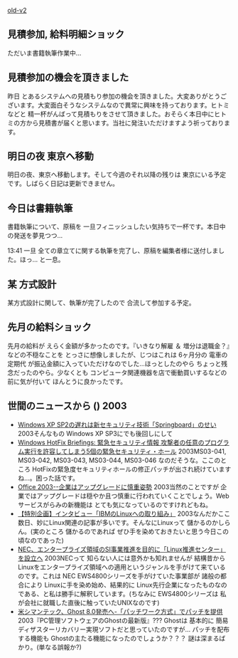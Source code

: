 [old-v2](ig031021-orig.html)

## 見積参加, 給料明細ショック

ただいま書籍執筆作業中…


## 見積参加の機会を頂きました

昨日 とあるシステムへの見積もり参加の機会を頂きました。大変ありがとうございます。大変面白そうなシステムなので異常に興味を持っております。ヒトミなどと 精一杯がんばって見積もりをさせて頂きました。おそらく本日中にヒトミの方から見積書が届くと思います。当社に発注いただけますよう祈っております。

## 明日の夜 東京へ移動

明日の夜、東京へ移動します。そして今週のそれ以降の残りは 東京にいる予定です。しばらく日記は更新できません。

## 今日は書籍執筆

書籍執筆について、原稿を 一旦フィニッシュしたい気持ちで一杯です。本日中の発送を夢見つつ…

13:41 一旦 全ての章立てに関する執筆を完了し、原稿を編集者様に送付しました。ほっ… と一息。

## 某 方式設計

某方式設計に関して、執筆が完了したので 合流して参加する予定。

## 先月の給料ショック

先月の給料が えらく金額が多かったのです。『いきなり解雇 ＆ 増分は退職金？』などの不穏なことを とっさに想像しましたが、じつはこれは 6ヶ月分の 電車の定期代 が振込金額に入っていただけなのでした…ほっとしたのやら ちょっと残念だったのやら。少なくとも コンピュータ関連機器を店で衝動買いするなどの前に気が付いて ほんとうに良かったです。

## 世間のニュースから () 2003

* [Windows XP SP2の遅れは新セキュリティ技術「Springboard」のせい](http://itpro.nikkeibp.co.jp/free/NT/NEWS/20031016/4/)  2003そんなもの Windows XP SP3にでも後回しにして
* [Windows HotFix Briefings: 緊急セキュリティ情報 攻撃者の任意のプログラム実行を許容してしまう5個の緊急セキュリティ・ホール](http://www.atmarkit.co.jp/fwin2k/hotfix/ms03-041-046/ms03-041-046.html)  2003MS03-041, MS03-042, MS03-043, MS03-044, MS03-046 なのだそうな。ここのところ HotFixの緊急度セキュリティホールの修正パッチが出され続けていますね…。困った話です。
* [Office 2003--企業はアップグレードに慎重姿勢](http://japan.cnet.com/news/ent/story/0,2000047623,20061509,00.htm)  2003当然のことですが 企業ではアップグレードは穏やか且つ慎重に行われていくことでしょう。Webサービスがらみの新機能は とても気になっているのですけれどもね。
* [【特別企画】インタビュー「IBMのLinuxへの取り組み」](http://linux.ascii24.com/linux/news/today/2003/10/20/646424-000.html)  2003なんだかここ数日、妙にLinux関連の記事が多いです。そんなにLinuxって 儲かるのかしらん。(実のところ 儲かるのであれば ぜひ手を染めておきたいと思う今日この頃なのであった)
* [NEC、エンタープライズ領域のSI事業推進を目的に「Linux推進センター」を設立へ](http://www.zdnet.co.jp/enterprise/0310/20/epn05.html)  2003NECって 知らない人には意外かも知れませんが 結構昔から Linuxをエンタープライズ領域への適用というジャンルを手がけて来ているのです。これは NEC EWS4800シリーズを手がけていた事業部が 諸般の都合により Linuxに手を染め始め、結果的に Linux先行企業になったものなのである、と私は勝手に解釈しています。(ちなみに EWS4800シリーズは 私が会社に就職した直後に触っていたUNIXなのです)
* [米シマンテック、Ghost 8.0発売へ-「パッチワーク方式」でパッチを提供](http://japan.cnet.com/news/ent/story/0,2000047623,20061507,00.htm)  2003『PC管理ソフトウェアのGhostの最新版』??? Ghostは 基本的に 簡易ディザスターリカバリー実現ソフトだと思っていたのですが… パッチを配布する機能も Ghostの主たる機能になったのでしょうか？？？ 謎は深まるばかり。(単なる誤報か?)